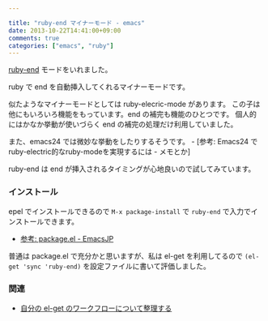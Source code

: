 ```yaml
---

title: "ruby-end マイナーモード - emacs"
date: 2013-10-22T14:41:00+09:00
comments: true
categories: ["emacs", "ruby"]
---
```


[ruby-end](https://github.com/rejeep/ruby-end) モードをいれました。

ruby で end を自動挿入してくれるマイナーモードです。

似たようなマイナーモードとしては ruby-elecric-mode があります。
この子は他にもいろいろ機能をもっています。end の補完も機能のひとつです。
個人的にはかなか挙動が使いづらく end の補完の処理だけ利用していました。

また、emacs24 では微妙な挙動をしたりするそうです。 - [参考: Emacs24 で ruby-electric的なruby-modeを実現するには - メモとか]

ruby-end は end が挿入されるタイミングが心地良いので試してみています。

### インストール

epel でインストールできるので `M-x package-install` で `ruby-end` で入力でインストールできます。

* [参考: package.el - EmacsJP](http://emacs-jp.github.io/packages/package-management/package-el.html)

普通は package.el で充分かと思いますが、私は el-get を利用してるので `(el-get 'sync 'ruby-end)` を設定ファイルに書いて評価しました。

### 関連

* [自分の el-get のワークフローについて整理する](http://blog.eiel.info/blog/2013/08/07/el-get/)
